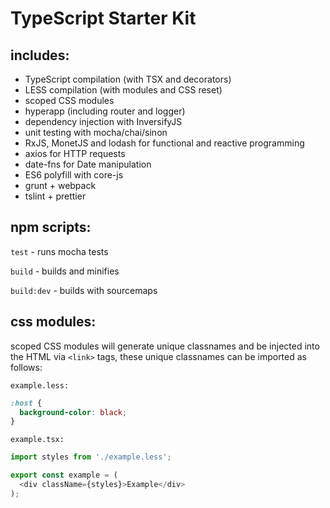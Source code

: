 TypeScript Starter Kit
==
includes:
--
 * TypeScript compilation (with TSX and decorators)
 * LESS compilation (with modules and CSS reset)
 * scoped CSS modules
 * hyperapp (including router and logger)
 * dependency injection with InversifyJS
 * unit testing with mocha/chai/sinon
 * RxJS, MonetJS and lodash for functional and reactive programming
 * axios for HTTP requests
 * date-fns for Date manipulation
 * ES6 polyfill with core-js
 * grunt + webpack
 * tslint + prettier

npm scripts:
--
`test` - runs mocha tests

`build` - builds and minifies

`build:dev` - builds with sourcemaps

css modules:
--
scoped CSS modules will generate unique classnames and be injected into the HTML via `<link>` tags, these unique classnames can be imported as follows:

`example.less:`
```css
:host {
  background-color: black;
}
```
`example.tsx:`
```js
import styles from './example.less';

export const example = (
  <div className={styles}>Example</div>
);
```

